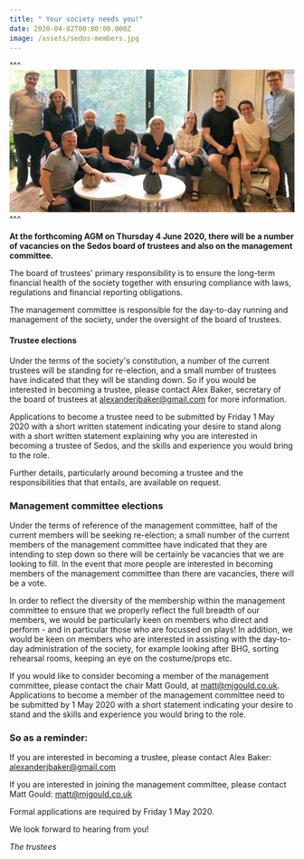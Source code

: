 ```yaml
---
title: " Your society needs you!"
date: 2020-04-02T00:00:00.000Z
image: /assets/sedos-members.jpg
---
```

^^^
![](/assets/aboutus-trustees-19-20.jpg)
^^^

**At the forthcoming AGM on Thursday 4 June 2020, there will be a number of vacancies on the Sedos board of trustees and also on the management committee.**

The board of trustees' primary responsibility is to ensure the long-term financial health of the society together with ensuring compliance with laws, regulations and financial reporting obligations.

The management committee is responsible for the day-to-day running and management of the society, under the oversight of the board of trustees.

#### **Trustee elections**

Under the terms of the society's constitution, a number of the current trustees will be standing for re-election, and a small number of trustees have indicated that they will be standing down. So if you would be interested in becoming a trustee, please contact Alex Baker, secretary of the board of trustees at alexanderjbaker@gmail.com for more information.

Applications to become a trustee need to be submitted by Friday 1 May 2020 with a short written statement indicating your desire to stand along with a short written statement explaining why you are interested in becoming a trustee of Sedos, and the skills and experience you would bring to the role.

Further details, particularly around becoming a trustee and the responsibilities that that entails, are available on request.

### **Management committee elections**

Under the terms of reference of the management committee, half of the current members will be seeking re-election; a small number of the current members of the management committee have indicated that they are intending to step down so there will be certainly be vacancies that we are looking to fill. In the event that more people are interested in becoming members of the management committee than there are vacancies, there will be a vote.

In order to reflect the diversity of the membership within the management committee to ensure that we properly reflect the full breadth of our members, we would be particularly keen on members who direct and perform - and in particular those who are focussed on plays! In addition, we would be keen on members who are interested in assisting with the day-to-day administration of the society, for example looking after BHG, sorting rehearsal rooms, keeping an eye on the costume/props etc.

If you would like to consider becoming a member of the management committee, please contact the chair Matt Gould, at matt@mjgould.co.uk. Applications to become a member of the management committee need to be submitted by 1 May 2020 with a short statement indicating your desire to stand and the skills and experience you would bring to the role.

### So as a reminder:

If you are interested in becoming a trustee, please contact Alex Baker: alexanderjbaker@gmail.com

If you are interested in joining the management committee, please contact Matt Gould: matt@mjgould.co.uk

Formal applications are required by Friday 1 May 2020.

We look forward to hearing from you!

*The trustees*
